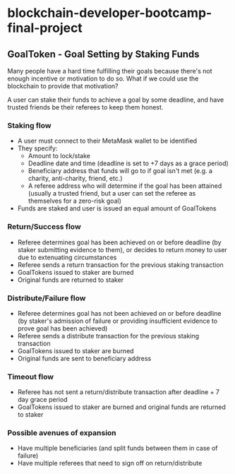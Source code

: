 # blockchain-developer-bootcamp-final-project

## GoalToken - Goal Setting by Staking Funds

Many people have a hard time fulfilling their goals because there's not enough incentive or motivation to do so. What if we could use the blockchain to provide that motivation? 

A user can stake their funds to achieve a goal by some deadline, and have trusted friends be their referees to keep them honest.

### Staking flow
- A user must connect to their MetaMask wallet to be identified
- They specify:
	- Amount to lock/stake
	- Deadline date and time (deadline is set to +7 days as a grace period)
	- Beneficiary address that funds will go to if goal isn't met (e.g. a charity, anti-charity, friend, etc.)
	- A referee address who will determine if the goal has been attained (usually a trusted friend, but a user can set the referee as themselves for a zero-risk goal)
- Funds are staked and user is issued an equal amount of GoalTokens
	
### Return/Success flow
- Referee determines goal has been achieved on or before deadline (by staker submitting evidence to them), or decides to return money to user due to extenuating circumstances
- Referee sends a return transaction for the previous staking transaction
- GoalTokens issued to staker are burned
- Original funds are returned to staker
	
### Distribute/Failure flow
- Referee determines goal has not been achieved on or before deadline (by staker's admission of failure or providing insufficient evidence to prove goal has been achieved)
- Referee sends a distribute transaction for the previous staking transaction
- GoalTokens issued to staker are burned
- Original funds are sent to beneficiary address
	
### Timeout flow
- Referee has not sent a return/distribute transaction after deadline + 7 day grace period
- GoalTokens issued to staker are burned and original funds are returned to staker
	
### Possible avenues of expansion
- Have multiple beneficiaries (and split funds between them in case of failure)
- Have multiple referees that need to sign off on return/distribute
